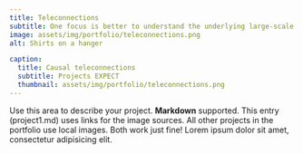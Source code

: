 ```yaml
---
title: Teleconnections
subtitle: One focus is better to understand the underlying large-scale physical drivers and causal mechanisms of extreme events and to quantify these so-called teleconnections. In particular, we are researching the stratospheric polar vortex, the global impacts of Arctic sea ice retreat, and how tropical and extratropical teleconnections interact to drive extreme weather.
image: assets/img/portfolio/teleconnections.png
alt: Shirts on a hanger

caption:
  title: Causal teleconnections
  subtitle: Projects EXPECT
  thumbnail: assets/img/portfolio/teleconnections.png
---
```

Use this area to describe your project. **Markdown** supported. This entry (project1.md) uses links for the image sources. All other projects in the portfolio use local images. Both work just fine! Lorem ipsum dolor sit amet, consectetur adipisicing elit. 



